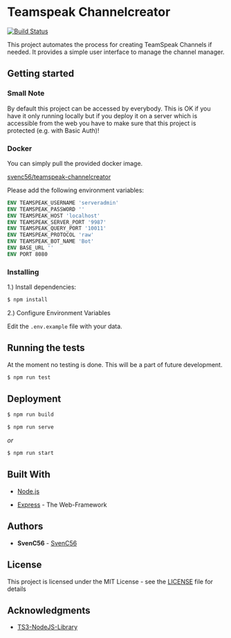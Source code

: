 # Teamspeak Channelcreator

[![Build Status](https://travis-ci.com/SvenC56/teamspeak-channelcreator.svg?branch=master)](https://travis-ci.com/SvenC56/teamspeak-channelcreator)

This project automates the process for creating TeamSpeak Channels if needed. It provides a simple user interface to manage the channel manager.

## Getting started

### Small Note

By default this project can be accessed by everybody. This is OK if you have it only running locally but if you deploy it on a server which is accessible from the web you have to make sure that this project is protected (e.g. with Basic Auth)!

### Docker

You can simply pull the provided docker image.

[svenc56/teamspeak-channelcreator](https://hub.docker.com/r/svenc56/teamspeak-channelcreator)

Please add the following environment variables:

```dockerfile
ENV TEAMSPEAK_USERNAME 'serveradmin'
ENV TEAMSPEAK_PASSWORD ''
ENV TEAMSPEAK_HOST 'localhost'
ENV TEAMSPEAK_SERVER_PORT '9987'
ENV TEAMSPEAK_QUERY_PORT '10011'
ENV TEAMSPEAK_PROTOCOL 'raw'
ENV TEAMSPEAK_BOT_NAME 'Bot'
ENV BASE_URL ''
ENV PORT 8080
```

### Installing

1.) Install dependencies:

```bash
$ npm install
```

2.) Configure Environment Variables

Edit the `.env.example` file with your data.

## Running the tests

At the moment no testing is done. This will be a part of future development.

```bash
$ npm run test
```

## Deployment

```bash
$ npm run build

$ npm run serve
```

_or_

```bash
$ npm run start
```

## Built With

- [Node.js](https://nodejs.org/en/)

- [Express](https://expressjs.com/de/) - The Web-Framework

## Authors

- **SvenC56** - [SvenC56](https://github.com/svenc56)

## License

This project is licensed under the MIT License - see the [LICENSE](LICENSE) file for details

## Acknowledgments

- [TS3-NodeJS-Library](https://github.com/Multivit4min/TS3-NodeJS-Library)
